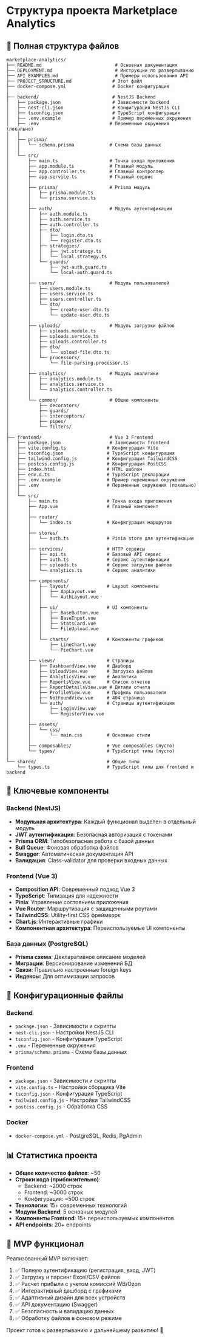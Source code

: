 # Структура проекта Marketplace Analytics

## 📁 Полная структура файлов

```
marketplace-analytics/
├── README.md                           # Основная документация
├── DEPLOYMENT.md                       # Инструкции по развертыванию
├── API_EXAMPLES.md                     # Примеры использования API
├── PROJECT_STRUCTURE.md               # Этот файл
├── docker-compose.yml                 # Docker конфигурация
│
├── backend/                           # NestJS Backend
│   ├── package.json                   # Зависимости backend
│   ├── nest-cli.json                  # Конфигурация NestJS CLI
│   ├── tsconfig.json                  # TypeScript конфигурация
│   ├── .env.example                   # Пример переменных окружения
│   ├── .env                          # Переменные окружения (локально)
│   │
│   ├── prisma/
│   │   └── schema.prisma             # Схема базы данных
│   │
│   └── src/
│       ├── main.ts                   # Точка входа приложения
│       ├── app.module.ts             # Главный модуль
│       ├── app.controller.ts         # Главный контроллер
│       ├── app.service.ts            # Главный сервис
│       │
│       ├── prisma/                   # Prisma модуль
│       │   ├── prisma.module.ts
│       │   └── prisma.service.ts
│       │
│       ├── auth/                     # Модуль аутентификации
│       │   ├── auth.module.ts
│       │   ├── auth.service.ts
│       │   ├── auth.controller.ts
│       │   ├── dto/
│       │   │   ├── login.dto.ts
│       │   │   └── register.dto.ts
│       │   ├── strategies/
│       │   │   ├── jwt.strategy.ts
│       │   │   └── local.strategy.ts
│       │   └── guards/
│       │       ├── jwt-auth.guard.ts
│       │       └── local-auth.guard.ts
│       │
│       ├── users/                    # Модуль пользователей
│       │   ├── users.module.ts
│       │   ├── users.service.ts
│       │   ├── users.controller.ts
│       │   └── dto/
│       │       ├── create-user.dto.ts
│       │       └── update-user.dto.ts
│       │
│       ├── uploads/                  # Модуль загрузки файлов
│       │   ├── uploads.module.ts
│       │   ├── uploads.service.ts
│       │   ├── uploads.controller.ts
│       │   ├── dto/
│       │   │   └── upload-file.dto.ts
│       │   └── processors/
│       │       └── file-parsing.processor.ts
│       │
│       ├── analytics/                # Модуль аналитики
│       │   ├── analytics.module.ts
│       │   ├── analytics.service.ts
│       │   └── analytics.controller.ts
│       │
│       └── common/                   # Общие компоненты
│           ├── decorators/
│           ├── guards/
│           ├── interceptors/
│           ├── pipes/
│           └── filters/
│
├── frontend/                         # Vue 3 Frontend
│   ├── package.json                  # Зависимости frontend
│   ├── vite.config.ts               # Конфигурация Vite
│   ├── tsconfig.json                # TypeScript конфигурация
│   ├── tailwind.config.js           # Конфигурация TailwindCSS
│   ├── postcss.config.js            # Конфигурация PostCSS
│   ├── index.html                   # HTML шаблон
│   ├── env.d.ts                     # TypeScript декларации
│   ├── .env.example                 # Пример переменных окружения
│   ├── .env                         # Переменные окружения (локально)
│   │
│   └── src/
│       ├── main.ts                  # Точка входа приложения
│       ├── App.vue                  # Главный компонент
│       │
│       ├── router/
│       │   └── index.ts             # Конфигурация маршрутов
│       │
│       ├── stores/
│       │   └── auth.ts              # Pinia store для аутентификации
│       │
│       ├── services/                # HTTP сервисы
│       │   ├── api.ts               # Базовый API сервис
│       │   ├── auth.ts              # Сервис аутентификации
│       │   ├── uploads.ts           # Сервис загрузки файлов
│       │   └── analytics.ts         # Сервис аналитики
│       │
│       ├── components/
│       │   ├── layout/              # Layout компоненты
│       │   │   ├── AppLayout.vue
│       │   │   └── AuthLayout.vue
│       │   │
│       │   ├── ui/                  # UI компоненты
│       │   │   ├── BaseButton.vue
│       │   │   ├── BaseInput.vue
│       │   │   ├── StatsCard.vue
│       │   │   └── FileUpload.vue
│       │   │
│       │   └── charts/              # Компоненты графиков
│       │       ├── LineChart.vue
│       │       └── PieChart.vue
│       │
│       ├── views/                   # Страницы
│       │   ├── DashboardView.vue    # Дашборд
│       │   ├── UploadView.vue       # Загрузка файлов
│       │   ├── AnalyticsView.vue    # Аналитика
│       │   ├── ReportsView.vue      # Список отчетов
│       │   ├── ReportDetailsView.vue # Детали отчета
│       │   ├── ProfileView.vue      # Профиль пользователя
│       │   ├── NotFoundView.vue     # 404 страница
│       │   └── auth/                # Страницы аутентификации
│       │       ├── LoginView.vue
│       │       └── RegisterView.vue
│       │
│       ├── assets/
│       │   └── css/
│       │       └── main.css         # Основные стили
│       │
│       ├── composables/             # Vue composables (пусто)
│       └── types/                   # TypeScript типы (пусто)
│
└── shared/                          # Общие типы
    └── types.ts                     # TypeScript типы для frontend и backend
```

## 🎯 Ключевые компоненты

### Backend (NestJS)
- **Модульная архитектура**: Каждый функционал выделен в отдельный модуль
- **JWT аутентификация**: Безопасная авторизация с токенами
- **Prisma ORM**: Типобезопасная работа с базой данных
- **Bull Queue**: Фоновая обработка файлов
- **Swagger**: Автоматическая документация API
- **Валидация**: Class-validator для проверки входных данных

### Frontend (Vue 3)
- **Composition API**: Современный подход Vue 3
- **TypeScript**: Типизация для надежности
- **Pinia**: Управление состоянием приложения
- **Vue Router**: Маршрутизация с защищенными роутами
- **TailwindCSS**: Utility-first CSS фреймворк
- **Chart.js**: Интерактивные графики
- **Компонентная архитектура**: Переиспользуемые UI компоненты

### База данных (PostgreSQL)
- **Prisma схема**: Декларативное описание моделей
- **Миграции**: Версионирование изменений БД
- **Связи**: Правильно настроенные foreign keys
- **Индексы**: Для оптимизации запросов

## 🔧 Конфигурационные файлы

### Backend
- `package.json` - Зависимости и скрипты
- `nest-cli.json` - Настройки NestJS CLI
- `tsconfig.json` - Конфигурация TypeScript
- `.env` - Переменные окружения
- `prisma/schema.prisma` - Схема базы данных

### Frontend  
- `package.json` - Зависимости и скрипты
- `vite.config.ts` - Настройки сборщика Vite
- `tsconfig.json` - Конфигурация TypeScript
- `tailwind.config.js` - Настройки TailwindCSS
- `postcss.config.js` - Обработка CSS

### Docker
- `docker-compose.yml` - PostgreSQL, Redis, PgAdmin

## 📊 Статистика проекта

- **Общее количество файлов**: ~50
- **Строки кода (приблизительно)**:
  - Backend: ~2000 строк
  - Frontend: ~3000 строк
  - Конфигурация: ~500 строк
- **Технологии**: 15+ современных технологий
- **Модули Backend**: 5 основных модулей
- **Компоненты Frontend**: 15+ переиспользуемых компонентов
- **API endpoints**: 20+ endpoints

## 🚀 MVP функционал

Реализованный MVP включает:
1. ✅ Полную аутентификацию (регистрация, вход, JWT)
2. ✅ Загрузку и парсинг Excel/CSV файлов
3. ✅ Расчет прибыли с учетом комиссий WB/Ozon
4. ✅ Интерактивный дашборд с графиками
5. ✅ Адаптивный дизайн для всех устройств
6. ✅ API документацию (Swagger)
7. ✅ Безопасность и валидацию данных
8. ✅ Обработку файлов в фоновом режиме

Проект готов к развертыванию и дальнейшему развитию! 🎉